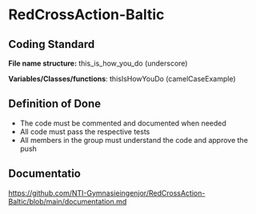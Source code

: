 # RedCrossAction-Baltic

## Coding Standard

**File name structure:** this_is_how_you_do (underscore)

**Variables/Classes/functions**: thisIsHowYouDo (camelCaseExample)


## Definition of Done

- The code must be commented and documented when needed
- All code must pass the respective tests
- All members in the group must understand the code and approve the push

## Documentatio

https://github.com/NTI-Gymnasieingenjor/RedCrossAction-Baltic/blob/main/documentation.md
